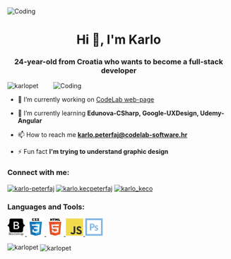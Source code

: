<img align="center" alt="Coding" width="1600" height="400" src="https://repository-images.githubusercontent.com/588181932/e36ec678-7984-4cdd-8e4c-a3932772ff8e">
<h1 align="center">Hi 👋, I'm Karlo</h1>
<h3 align="center">24-year-old from Croatia who wants to become a full-stack developer</h3>
<img align="right" alt="Coding" width="400" src="https://cdn.dribbble.com/users/1708816/screenshots/15637256/media/f9826f0af8a49462f048262a8502035b.gif">

<p align="left"> <img src="https://komarev.com/ghpvc/?username=karlopet&label=Profile%20views&color=0e75b6&style=flat" alt="karlopet" /> </p>

- 🔭 I’m currently working on [CodeLab web-page](https://www.codelab-software.hr/)

- 🌱 I’m currently learning **Edunova-CSharp, Google-UXDesign, Udemy-Angular**

- 📫 How to reach me **karlo.peterfaj@codelab-software.hr**

- ⚡ Fun fact **I'm trying to understand graphic design**

<h3 align="left">Connect with me:</h3>
<p align="left">
<a href="https://linkedin.com/in/karlo-peterfaj-62a6a5289/" target="blank"><img align="center" src="https://raw.githubusercontent.com/rahuldkjain/github-profile-readme-generator/master/src/images/icons/Social/linked-in-alt.svg" alt="karlo-peterfaj" height="30" width="40" /></a>
<a href="https://fb.com/karlo.kecpeterfaj" target="blank"><img align="center" src="https://raw.githubusercontent.com/rahuldkjain/github-profile-readme-generator/master/src/images/icons/Social/facebook.svg" alt="karlo.kecpeterfaj" height="30" width="40" /></a>
<a href="https://instagram.com/karlo_keco" target="blank"><img align="center" src="https://raw.githubusercontent.com/rahuldkjain/github-profile-readme-generator/master/src/images/icons/Social/instagram.svg" alt="karlo_keco" height="30" width="40" /></a>
</p>

<h3 align="left">Languages and Tools:</h3>
<p align="left"> <a href="https://getbootstrap.com" target="_blank" rel="noreferrer"> <img src="https://raw.githubusercontent.com/devicons/devicon/master/icons/bootstrap/bootstrap-plain-wordmark.svg" alt="bootstrap" width="40" height="40"/> </a> <a href="https://www.w3schools.com/css/" target="_blank" rel="noreferrer"> <img src="https://raw.githubusercontent.com/devicons/devicon/master/icons/css3/css3-original-wordmark.svg" alt="css3" width="40" height="40"/> </a> <a href="https://www.w3.org/html/" target="_blank" rel="noreferrer"> <img src="https://raw.githubusercontent.com/devicons/devicon/master/icons/html5/html5-original-wordmark.svg" alt="html5" width="40" height="40"/> </a> <a href="https://developer.mozilla.org/en-US/docs/Web/JavaScript" target="_blank" rel="noreferrer"> <img src="https://raw.githubusercontent.com/devicons/devicon/master/icons/javascript/javascript-original.svg" alt="javascript" width="40" height="40"/> </a> <a href="https://www.photoshop.com/en" target="_blank" rel="noreferrer"> <img src="https://raw.githubusercontent.com/devicons/devicon/master/icons/photoshop/photoshop-line.svg" alt="photoshop" width="40" height="40"/> </a> </p>

<p><img align="left" src="https://github-readme-stats.vercel.app/api/top-langs?username=karlopet&show_icons=true&locale=en&layout=compact" alt="karlopet" /></p>

<p>&nbsp;<img align="center" src="https://github-readme-stats.vercel.app/api?username=karlopet&show_icons=true&locale=en" alt="karlopet" /></p>

